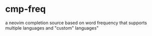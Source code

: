 # cmp-freq
a neovim completion source based on word frequency that supports multiple languages and "custom" languages"
